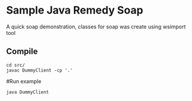 # Sample Java Remedy Soap
A quick soap demonstration, classes for soap was create using wsimport tool


## Compile
```
cd src/
javac DummyClient -cp '.'
```


#Run example
```
java DummyClient
```


